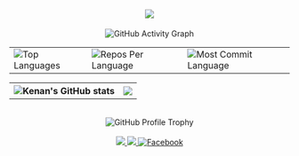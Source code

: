 <h1 align="center">
    <img src="https://readme-typing-svg.herokuapp.com/?font=Righteous&size=35&center=true&width=900&color=006AFF&height=70&duration=4000&lines=Hi+There!;+I'm+iyehah+Hacen;I+am+a+full-stack+developer;God+willing+,+soon" />
</h1>
<div align="center">
   <img src="https://github-readme-activity-graph.vercel.app/graph?username=iyehah&custom_title=iyehah's%20GitHub%20Activity%20Graph&hide_border=true&border_radius=15&bg_color=none&color=417E87&line=1E90FF&point=417E87&area_color=none&title_color=417E87&area=true" alt="GitHub Activity Graph" />
<br>
<div align="center">
<table>
  <tr>
    <td>
      <img src="https://github-readme-stats.vercel.app/api/top-langs/?username=iyehah&hide=html,css&hide_border=true&hide_progress=false&layout=donut&langs_count=6&theme=transparent" alt="Top Languages">
    </td>
    <td>
      <img src="https://github-profile-summary-cards.vercel.app/api/cards/repos-per-language?username=iyehah&theme=transparent&hide_border=true" alt="Repos Per Language">
    </td>
    <td>
      <img src="https://github-profile-summary-cards.vercel.app/api/cards/most-commit-language?username=iyehah&theme=transparent&hide_border=true" alt="Most Commit Language">
    </td>
  </tr>
</table>
</div>
<table>
  <tr>
    <th><img src="https://github-readme-stats.vercel.app/api?username=iyehah&hide_border=true&border_radius=15&show_icons=true&theme=transparent" alt="Kenan's GitHub stats"></th>
    <th><img src="https://github-profile-summary-cards.vercel.app/api/cards/profile-details?username=iyehah&theme=transparent&hide_border=true"></th>
  </tr>
</table>
  <br>
  <img src="https://github-profile-trophy.vercel.app/?username=iyehah&no-frame=true&no-bg=true&margin-w=15&theme=algolia&color=000" alt="GitHub Profile Trophy">
<br/>
<br/>
<div align="center"> 
  <a href="mailto:iyehah@gmail.com">
    <img src="https://img.shields.io/badge/Gmail-333333?style=for-the-badge&logo=gmail&logoColor=white"/>
  </a>
  <a href="https://iyehah.com" target="_blank">
     <img src="https://img.shields.io/badge/Portfolio-FF5722?style=for-the-badge&logo=todoist&logoColor=white" target="_blank"/> 
  </a>
   <a href="https://www.facebook.com/Iyehah.Hacen?mibextid=ZbWKwL" target="_blank">
  <img src="https://img.shields.io/badge/Facebook-1877F2?style=for-the-badge&logo=facebook&logoColor=white" alt="Facebook"/>
</a>

</div>
